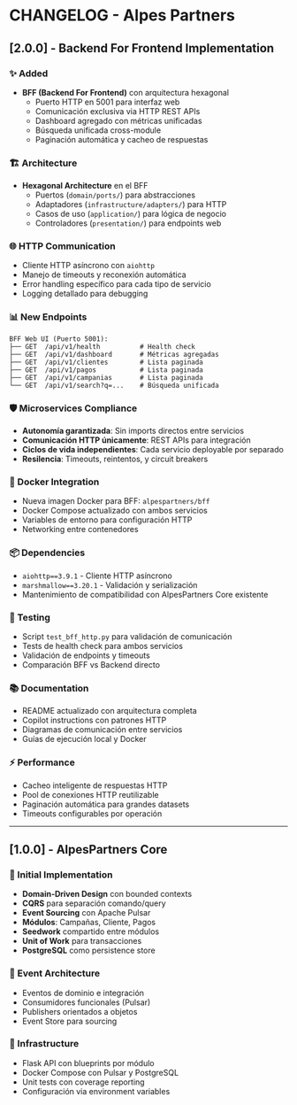 # CHANGELOG - Alpes Partners

## [2.0.0] - Backend For Frontend Implementation
### ✨ Added
- **BFF (Backend For Frontend)** con arquitectura hexagonal
  - Puerto HTTP en 5001 para interfaz web
  - Comunicación exclusiva via HTTP REST APIs
  - Dashboard agregado con métricas unificadas
  - Búsqueda unificada cross-module
  - Paginación automática y cacheo de respuestas

### 🏗️ Architecture
- **Hexagonal Architecture** en el BFF
  - Puertos (`domain/ports/`) para abstracciones
  - Adaptadores (`infrastructure/adapters/`) para HTTP
  - Casos de uso (`application/`) para lógica de negocio
  - Controladores (`presentation/`) para endpoints web

### 🌐 HTTP Communication
- Cliente HTTP asíncrono con `aiohttp`
- Manejo de timeouts y reconexión automática  
- Error handling específico para cada tipo de servicio
- Logging detallado para debugging

### 📊 New Endpoints
```
BFF Web UI (Puerto 5001):
├── GET  /api/v1/health          # Health check
├── GET  /api/v1/dashboard       # Métricas agregadas
├── GET  /api/v1/clientes        # Lista paginada
├── GET  /api/v1/pagos           # Lista paginada  
├── GET  /api/v1/campanias       # Lista paginada
└── GET  /api/v1/search?q=...    # Búsqueda unificada
```

### 🛡️ Microservices Compliance
- **Autonomía garantizada**: Sin imports directos entre servicios
- **Comunicación HTTP únicamente**: REST APIs para integración
- **Ciclos de vida independientes**: Cada servicio deployable por separado
- **Resilencia**: Timeouts, reintentos, y circuit breakers

### 🐳 Docker Integration
- Nueva imagen Docker para BFF: `alpespartners/bff`
- Docker Compose actualizado con ambos servicios
- Variables de entorno para configuración HTTP
- Networking entre contenedores

### 📦 Dependencies
- `aiohttp==3.9.1` - Cliente HTTP asíncrono
- `marshmallow==3.20.1` - Validación y serialización
- Mantenimiento de compatibilidad con AlpesPartners Core existente

### 🧪 Testing
- Script `test_bff_http.py` para validación de comunicación
- Tests de health check para ambos servicios
- Validación de endpoints y timeouts
- Comparación BFF vs Backend directo

### 📚 Documentation
- README actualizado con arquitectura completa
- Copilot instructions con patrones HTTP
- Diagramas de comunicación entre servicios
- Guías de ejecución local y Docker

### ⚡ Performance
- Cacheo inteligente de respuestas HTTP
- Pool de conexiones HTTP reutilizable
- Paginación automática para grandes datasets
- Timeouts configurables por operación

---

## [1.0.0] - AlpesPartners Core
### 🎯 Initial Implementation  
- **Domain-Driven Design** con bounded contexts
- **CQRS** para separación comando/query
- **Event Sourcing** con Apache Pulsar
- **Módulos**: Campañas, Cliente, Pagos
- **Seedwork** compartido entre módulos
- **Unit of Work** para transacciones
- **PostgreSQL** como persistence store

### 📡 Event Architecture
- Eventos de dominio e integración
- Consumidores funcionales (Pulsar)
- Publishers orientados a objetos
- Event Store para sourcing

### 🔧 Infrastructure
- Flask API con blueprints por módulo
- Docker Compose con Pulsar y PostgreSQL
- Unit tests con coverage reporting
- Configuración via environment variables